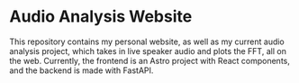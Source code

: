 # Audio Analysis Website
This repository contains my personal website, as well as my current audio analysis project, which takes in live speaker audio and plots the FFT, all on the web. Currently, the frontend is an Astro project with React components, and the backend is made with FastAPI.